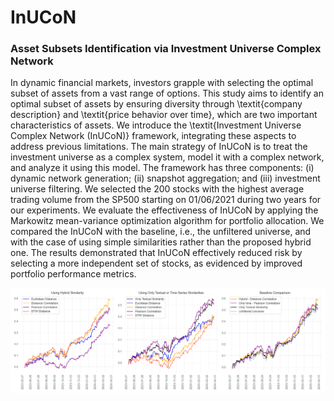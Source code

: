 # InUCoN

<h3>Asset Subsets Identification via Investment Universe 
Complex Network</h3>

In dynamic financial markets, investors grapple with selecting the optimal subset of assets from a vast range of options. This study aims to identify an optimal subset of assets by ensuring diversity through \textit{company description} and \textit{price behavior over time}, which are two important characteristics of assets. We introduce the \textit{Investment Universe Complex Network (InUCoN)} framework, integrating these aspects to address previous limitations. The main strategy of InUCoN is to treat the investment universe as a complex system, model it with a complex network, and analyze it using this model. The framework has three components: (i) dynamic network generation; (ii) snapshot aggregation; and (iii) investment universe filtering. We selected the 200 stocks with the highest average trading volume from the SP500 starting on 01/06/2021 during two years for our experiments. We evaluate the effectiveness of InUCoN by applying the Markowitz mean-variance optimization algorithm for portfolio allocation. We compared the InUCoN with the baseline, i.e., the unfiltered universe, and with the case of using simple similarities rather than the proposed hybrid one. The results demonstrated that InUCoN effectively reduced risk by selecting a more independent set of stocks, as evidenced by improved portfolio performance metrics.

<img src="allocation_results_sp.png"></img>